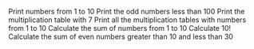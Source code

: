 Print numbers from 1 to 10
Print the odd numbers less than 100
Print the multiplication table with 7
Print all the multiplication tables with numbers from 1 to 10
Calculate the sum of numbers from 1 to 10
Calculate 10!
Calculate the sum of even numbers greater than 10 and less than 30